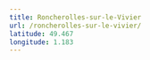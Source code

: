 ```yaml
---
title: Roncherolles-sur-le-Vivier
url: /roncherolles-sur-le-vivier/
latitude: 49.467
longitude: 1.183
---
```

